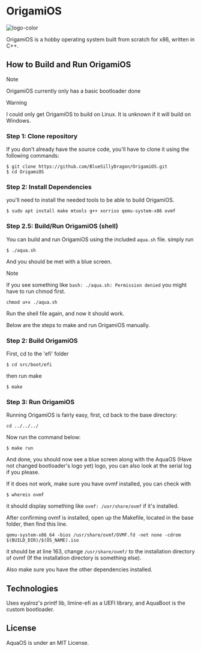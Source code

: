 # OrigamiOS
![logo-color](https://github.com/BlueSillyDragon/OrigamiOS/assets/137140267/ffb32a89-6194-4d9e-b8a6-74e0e6ccd936)

OrigamiOS is a hobby operating system built from scratch for x86, written in C++.

## How to Build and Run OrigamiOS

> [!NOTE]
> OrigamiOS currently only has a basic bootloader done

> [!WARNING]
> I could only get OrigamiOS to build on Linux.
> It is unknown if it will build on Windows.

### Step 1: Clone repository

If you don't already have the source code, you'll have to clone it using the following commands:
```
$ git clone https://github.com/BlueSillyDragon/OrigamiOS.git
$ cd OrigamiOS
```
### Step 2: Install Dependencies

you'll need to install the needed tools to be able to build
OrigamiOS.
```
$ sudo apt install make mtools g++ xorriso qemu-system-x86 ovmf
```

### Step 2.5: Build/Run OrigamiOS (shell)

You can build and run OrigamiOS using the included `aqua.sh` file.
simply run
```
$ ./aqua.sh
```
And you should be met with a blue screen.

> [!NOTE]
> If you see something like `bash: ./aqua.sh: Permission denied` you might have to run chmod first.
> ```
> chmod u+x ./aqua.sh
> ```
> Run the shell file again, and now it should work.

Below are the steps to make and run OrigamiOS manually.

### Step 2: Build OrigamiOS

First, cd to the 'efi' folder
```
$ cd src/boot/efi
```
then run make
```
$ make
```

### Step 3: Run OrigamiOS

Running OrigamiOS is fairly easy, first, cd back to the base directory:
```
cd ../../../
```
Now run the command below:
```
$ make run
```

And done, you should now see a blue screen along with the AquaOS (Have not changed bootloader's logo yet) logo, you can also look at the serial log if you please.

If it does not work, make sure you have ovmf installed, you can check with
```
$ whereis ovmf
```
it should display something like `ovmf: /usr/share/ovmf` if it's installed.

After confirming ovmf is installed, open up the Makefile, located in the base folder, then find this line.
```
qemu-system-x86_64 -bios /usr/share/ovmf/OVMF.fd -net none -cdrom $(BUILD_DIR)/$(OS_NAME).iso
```
it should be at line 163, change `/usr/share/ovmf/` to the installation directory of ovmf (If the installation directory is something else).

Also make sure you have the other dependencies installed.

## Technologies
Uses eyalroz's printf lib, limine-efi as a UEFI library, and AquaBoot is the custom bootloader.

## License
AquaOS is under an MIT License.
